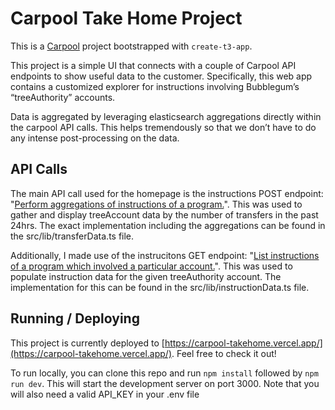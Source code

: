 # Carpool Take Home Project

This is a [Carpool](https://app-beta.carpool.dev) project bootstrapped with `create-t3-app`.

This project is a simple UI that connects with a couple of Carpool API endpoints to show useful data to the customer. Specifically, this web app contains a customized explorer for instructions involving Bubblegum’s “treeAuthority” accounts.

Data is aggregated by leveraging elasticsearch aggregations directly within the carpool API calls. This helps tremendously so that we don’t have to do any intense post-processing on the data.

## API Calls

The main API call used for the homepage is the instructions POST endpoint: "[Perform aggregations of instructions of a program.](https://carpool-dev.readme.io/reference/solanainstructionscontroller_aggregateinstructions)". This was used to gather and display treeAccount data by the number of transfers in the past 24hrs. The exact implementation including the aggregations can be found in the src/lib/transferData.ts file.

Additionally, I made use of the instrucitons GET endpoint: "[List instructions of a program which involved a particular account.](https://carpool-dev.readme.io/reference/solanainstructionscontroller_findinstructionswithaccount)". This was used to populate instruction data for the given treeAuthority account. The implementation for this can be found in the src/lib/instructionData.ts file.

## Running / Deploying

This project is currently deployed to [https://carpool-takehome.vercel.app/](https://carpool-takehome.vercel.app/). Feel free to check it out!

To run locally, you can clone this repo and run `npm install` followed by `npm run dev`. This will start the development server on port 3000. Note that you will also need a valid API_KEY in your .env file
